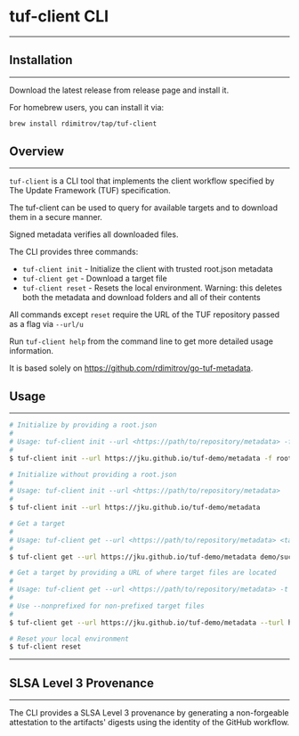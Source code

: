 # tuf-client CLI

----------------------------

## Installation

----------------------------

Download the latest release from release page and install it.

For homebrew users, you can install it via:

```bash
brew install rdimitrov/tap/tuf-client
```

## Overview

----------------------------

`tuf-client` is a CLI tool that implements the client workflow specified by The Update Framework (TUF) specification.

The tuf-client can be used to query for available targets and to download them in a secure manner.

Signed metadata verifies all downloaded files.

The CLI provides three commands:

* `tuf-client init` - Initialize the client with trusted root.json metadata
* `tuf-client get` - Download a target file
* `tuf-client reset` - Resets the local environment. Warning: this deletes both the metadata and download folders and all of their contents

All commands except `reset` require the URL of the TUF repository passed as a flag via `--url/u`

Run `tuf-client help` from the command line to get more detailed usage information.

It is based solely on https://github.com/rdimitrov/go-tuf-metadata.

## Usage

----------------------------

```bash
# Initialize by providing a root.json
#  
# Usage: tuf-client init --url <https://path/to/repository/metadata> -f root.json
#
$ tuf-client init --url https://jku.github.io/tuf-demo/metadata -f root.json

# Initialize without providing a root.json
#
# Usage: tuf-client init --url <https://path/to/repository/metadata>
#
$ tuf-client init --url https://jku.github.io/tuf-demo/metadata

# Get a target
#
# Usage: tuf-client get --url <https://path/to/repository/metadata> <targetfile_to_download>
#
$ tuf-client get --url https://jku.github.io/tuf-demo/metadata demo/succinctly-delegated-5.txt

# Get a target by providing a URL of where target files are located
#
# Usage: tuf-client get --url <https://path/to/repository/metadata> -t <https://path/to/targetfiles/location> <targetfile_to_download> 
#
# Use --nonprefixed for non-prefixed target files
#
$ tuf-client get --url https://jku.github.io/tuf-demo/metadata --turl https://jku.github.io/tuf-demo/targets --nonprefixed demo/succinctly-delegated-5.txt

# Reset your local environment
$ tuf-client reset
```

----------------------------

## SLSA Level 3 Provenance

----------------------------

The CLI provides a SLSA Level 3 provenance by generating a non-forgeable attestation to the artifacts' digests
using the identity of the GitHub workflow.
